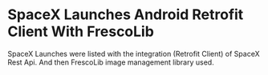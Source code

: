 # SpaceX Launches Android Retrofit Client With FrescoLib
SpaceX Launches were listed with the integration (Retrofit Client) of SpaceX Rest Api. And then FrescoLib image management library used.
